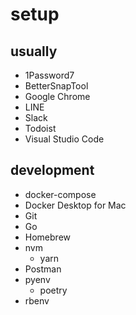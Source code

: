 # setup

## usually

- 1Password7
- BetterSnapTool
- Google Chrome
- LINE
- Slack
- Todoist
- Visual Studio Code

## development

- docker-compose
- Docker Desktop for Mac
- Git
- Go
- Homebrew
- nvm
  - yarn
- Postman
- pyenv
  - poetry
- rbenv
